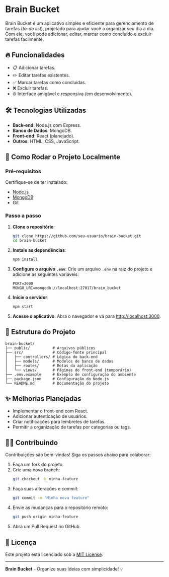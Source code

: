 # Brain Bucket

Brain Bucket é um aplicativo simples e eficiente para gerenciamento de tarefas (*to-do list*), projetado para ajudar você a organizar seu dia a dia. Com ele, você pode adicionar, editar, marcar como concluído e excluir tarefas facilmente.

## 🔥 Funcionalidades

- 📋 Adicionar tarefas.
- ✏️ Editar tarefas existentes.
- ✅ Marcar tarefas como concluídas.
- ❌ Excluir tarefas.
- 🌐 Interface amigável e responsiva (em desenvolvimento).

## 🛠️ Tecnologias Utilizadas

- **Back-end**: Node.js com Express.
- **Banco de Dados**: MongoDB.
- **Front-end**: React (planejado).
- **Outros**: HTML, CSS, JavaScript.

## 🚀 Como Rodar o Projeto Localmente

### Pré-requisitos

Certifique-se de ter instalado:
- [Node.js](https://nodejs.org/)
- [MongoDB](https://www.mongodb.com/)
- Git

### Passo a passo

1. **Clone o repositório**:
   ```bash
   git clone https://github.com/seu-usuario/brain-bucket.git
   cd brain-bucket
   ```

2. **Instale as dependências**:
   ```bash
   npm install
   ```

3. **Configure o arquivo `.env`**:
   Crie um arquivo `.env` na raiz do projeto e adicione as seguintes variáveis:
   ```env
   PORT=3000
   MONGO_URI=mongodb://localhost:27017/brain_bucket
   ```

4. **Inicie o servidor**:
   ```bash
   npm start
   ```

5. **Acesse o aplicativo**:
   Abra o navegador e vá para [http://localhost:3000](http://localhost:3000).

## 📂 Estrutura do Projeto

```
brain-bucket/
├── public/          # Arquivos públicos
├── src/             # Código-fonte principal
│   ├── controllers/ # Lógica do back-end
│   ├── models/      # Modelos de banco de dados
│   ├── routes/      # Rotas da aplicação
│   └── views/       # Páginas do front-end (temporário)
├── .env.example     # Exemplo de configuração do ambiente
├── package.json     # Configuração do Node.js
└── README.md        # Documentação do projeto
```

## ✨ Melhorias Planejadas

- Implementar o front-end com React.
- Adicionar autenticação de usuários.
- Criar notificações para lembretes de tarefas.
- Permitir a organização de tarefas por categorias ou tags.

## 🧑‍💻 Contribuindo

Contribuições são bem-vindas! Siga os passos abaixo para colaborar:

1. Faça um fork do projeto.
2. Crie uma nova branch:
   ```bash
   git checkout -b minha-feature
   ```
3. Faça suas alterações e *commit*:
   ```bash
   git commit -m "Minha nova feature"
   ```
4. Envie as mudanças para o repositório remoto:
   ```bash
   git push origin minha-feature
   ```
5. Abra um Pull Request no GitHub.

## 📜 Licença

Este projeto está licenciado sob a [MIT License](LICENSE).

---

**Brain Bucket** - Organize suas ideias com simplicidade! 💡
